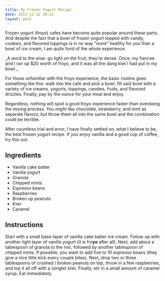 ```yaml
---
title: My Frozen Yogurt Recipe
date: 2013-12-22 20:22
layout: post
---
```

Frozen yogurt (froyo) cafes have become quite popular around these parts. And despite the fact that a bowl of frozen yogurt topped with candy, cookies, and flavored toppings is in no way "more" healthy for you than a bowl of ice cream, I am quite fond of the whole experience.

<aside>_A word to the wise: go light on the fruit; they're dense. Once, my fiancee and I ran up $20 worth of froyo, and it was all the dang kiwi I had put in my bowl._
</aside>

For those unfamiliar with the froyo experience, the basic routine goes something like this: walk into the cafe and pick a bowl, fill said bowl with a variety of ice creams, yogurts, toppings, candies, fruits, and flavored drizzles. Finally, pay by the ounce for your meal and enjoy.


Regardless, nothing will spoil a good froyo experience faster than overdoing the mixing process. You _might_ like chocolate, strawberry, and mint as separate flavors, but throw them all into the same bowl and the combination could be terrible.

After countless trial and error, I have finally settled on, what I believe to be, the best frozen yogurt recipe. If you enjoy vanilla and a good cup of coffee, try this out:

## Ingredients
- Vanilla cake batter
- Vanilla yogurt
- Granola
- Chipped mints
- Espresso beans
- Raspberries
- Broken up peanuts
- Kiwi
- Caramel

## Instructions

Start with a small base-layer of vanilla cake batter ice cream. Follow up with another light layer of vanilla yogurt (it is fro**yo** after all). Next, add about a tablespoon of granola to the mix, followed by another tablespoon of chipped mints. If possible, you want to add five to 10 espresso beans (they give a nice little kick every couple bites). Next, drop two or three tablespoons of crushed / broken peanuts on top, throw in a few raspberries, and top it all off with a (single) kiwi. Finally, stir in a small amount of caramel syrup. Eat immediately.


